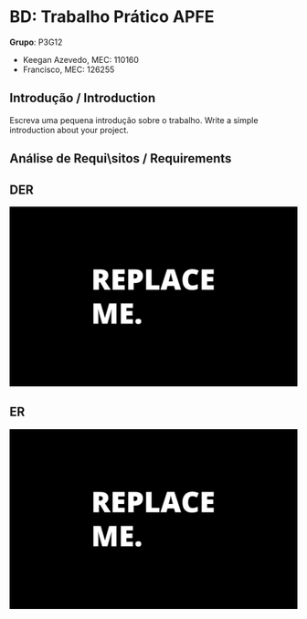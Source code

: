 # BD: Trabalho Prático APFE

**Grupo**: P3G12
- Keegan Azevedo, MEC: 110160
- Francisco, MEC: 126255

## Introdução / Introduction
 
Escreva uma pequena introdução sobre o trabalho.
Write a simple introduction about your project.

## ​Análise de Requi\sitos / Requirements


## DER


![DER Diagram!](der.jpg "AnImage")

## ER

![ER Diagram!](er.jpg "AnImage")